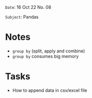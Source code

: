 `Date`: 16 Oct 22 No. 08

`Subject`: Pandas

# Notes
- `group by` (split, apply and combine)
- `group by` consumes big memory 


# Tasks
- How to append data in csv/excel file


